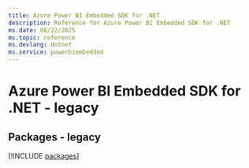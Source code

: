 ```yaml
---
title: Azure Power BI Embedded SDK for .NET
description: Reference for Azure Power BI Embedded SDK for .NET
ms.date: 08/22/2025
ms.topic: reference
ms.devlang: dotnet
ms.service: powerbiembedded
---
```

# Azure Power BI Embedded SDK for .NET - legacy
## Packages - legacy
[!INCLUDE [packages](power-bi-embedded-index.md)]